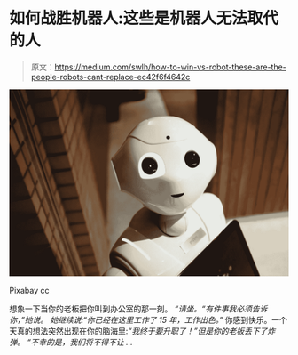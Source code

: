 # 如何战胜机器人:这些是机器人无法取代的人

> 原文：<https://medium.com/swlh/how-to-win-vs-robot-these-are-the-people-robots-cant-replace-ec42f6f4642c>

![](img/faa62d986cb8ac706111fffb8dd811d7.png)

Pixabay cc

想象一下当你的老板把你叫到办公室的那一刻。
*“请坐。“有件事我必须告诉你，”*她说。
她继续说:*“你已经在这里工作了 15 年，工作出色。”* 你感到快乐。一个天真的想法突然出现在你的脑海里:*“我终于要升职了！”但是你的老板丢下了炸弹。
*“不幸的是，我们将不得不让* …*